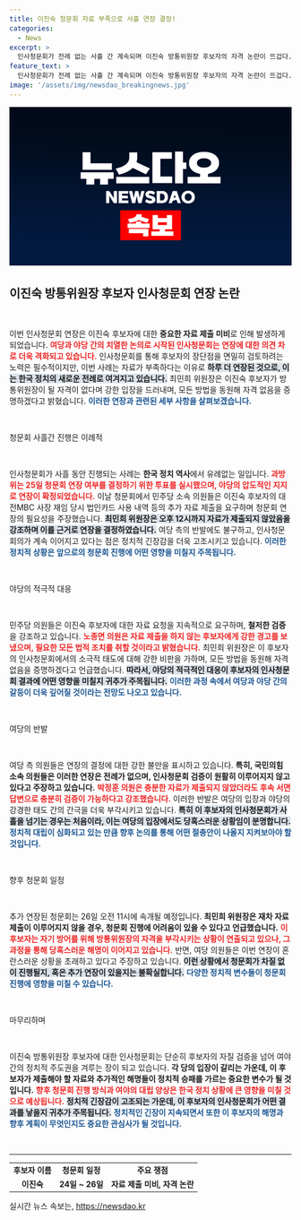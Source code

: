 ```yaml
---
title: 이진숙 청문회 자료 부족으로 사흘 연장 결정!
categories:
  - News
excerpt: >
  인사청문회가 전례 없는 사흘 간 계속되며 이진숙 방통위원장 후보자의 자격 논란이 뜨겁다. 야당은 자료 미비를 이유로 추가 청문회를 요구하고, 최민희 위원장은 자격 없다며 강력한 의지를 드러내고 있다. 클릭해서 이 긴박한 상황을 확인해보세요!
feature_text: >
  인사청문회가 전례 없는 사흘 간 계속되며 이진숙 방통위원장 후보자의 자격 논란이 뜨겁다. 야당은 자료 미비를 이유로 추가 청문회를 요구하고, 최민희 위원장은 자격 없다며 강력한 의지를 드러내고 있다. 클릭해서 이 긴박한 상황을 확인해보세요!
image: '/assets/img/newsdao_breakingnews.jpg'
---
```


<p><img src="/assets/img/newsdao_breakingnews.jpg" alt="bookingtag 속보" /></p>

<h2 data-ke-size="size26">이진숙 방통위원장 후보자 인사청문회 연장 논란</h2>

<p data-ke-size="size16">&nbsp;</p>

<p>이번 인사청문회 연장은 이진숙 후보자에 대한 <b>중요한 자료 제출 미비</b>로 인해 발생하게 되었습니다. <b><span style="color: #ee2323;">여당과 야당 간의 치열한 논의로 시작된 인사청문회는 연장에 대한 의견 차로 더욱 격화되고 있습니다.</span></b> 인사청문회를 통해 후보자의 장단점을 면밀히 검토하려는 노력은 필수적이지만, 이번 사례는 자료가 부족하다는 이유로 <b><span style="background-color: #21538527;">하루 더 연장된 것으로, 이는 한국 정치의 새로운 전례로 여겨지고 있습니다.</span></b> 최민희 위원장은 이진숙 후보자가 방통위원장이 될 자격이 없다며 강한 입장을 드러내며, 모든 방법을 동원해 자격 없음을 증명하겠다고 밝혔습니다. <b><span style="color: #1a5490;">이러한 연장과 관련된 세부 사항을 살펴보겠습니다.</span></b></p>

<p data-ke-size="size16">&nbsp;</p>

<p>청문회 사흘간 진행은 이례적</p>

<p data-ke-size="size16">&nbsp;</p>

<p>인사청문회가 사흘 동안 진행되는 사례는 <b>한국 정치 역사</b>에서 유례없는 일입니다. <b><span style="color: #ee2323;">과방위는 25일 청문회 연장 여부를 결정하기 위한 투표를 실시했으며, 야당의 압도적인 지지로 연장이 확정되었습니다.</span></b> 이날 청문회에서 민주당 소속 의원들은 이진숙 후보자의 대전MBC 사장 재임 당시 법인카드 사용 내역 등의 추가 자료 제출을 요구하며 청문회 연장의 필요성을 주장했습니다. <b><span style="background-color: #21538527;">최민희 위원장은 오후 12시까지 자료가 제출되지 않았음을 강조하며 이를 근거로 연장을 결정하였습니다.</span></b> 여당 측의 반발에도 불구하고, 인사청문회의가 계속 이어지고 있다는 점은 정치적 긴장감을 더욱 고조시키고 있습니다. <b><span style="color: #1a5490;">이러한 정치적 상황은 앞으로의 청문회 진행에 어떤 영향을 미칠지 주목됩니다.</span></b></p>

<p data-ke-size="size16">&nbsp;</p>

<p>야당의 적극적 대응</p>

<p data-ke-size="size16">&nbsp;</p>

<p>민주당 의원들은 이진숙 후보자에 대한 자료 요청을 지속적으로 요구하며, <b>철저한 검증</b>을 강조하고 있습니다. <b><span style="color: #ee2323;">노종면 의원은 자료 제출을 하지 않는 후보자에게 강한 경고를 보냈으며, 필요한 모든 법적 조치를 취할 것이라고 밝혔습니다.</span></b> 최민희 위원장은 이 후보자의 인사청문회에서의 소극적 태도에 대해 강한 비판을 가하며, 모든 방법을 동원해 자격 없음을 증명하겠다고 언급했습니다. <b><span style="background-color: #21538527;">따라서, 야당의 적극적인 대응이 후보자의 인사청문회 결과에 어떤 영향을 미칠지 귀추가 주목됩니다.</span></b> <b><span style="color: #1a5490;">이러한 과정 속에서 여당과 야당 간의 갈등이 더욱 깊어질 것이라는 전망도 나오고 있습니다.</span></b></p>

<p data-ke-size="size16">&nbsp;</p>

<p>여당의 반발</p>

<p data-ke-size="size16">&nbsp;</p>

<p>여당 측 의원들은 연장의 결정에 대한 강한 불만을 표시하고 있습니다. <b>특히, 국민의힘 소속 의원들은 이러한 연장은 전례가 없으며, 인사청문회 검증이 원활히 이루어지지 않고 있다고 주장하고 있습니다.</b> <b><span style="color: #ee2323;">박정훈 의원은 충분한 자료가 제출되지 않았더라도 후속 서면답변으로 충분히 검증이 가능하다고 강조했습니다.</span></b> 이러한 반발은 여당의 입장과 야당의 강경한 태도 간의 간극을 더욱 부각시키고 있습니다. <b><span style="background-color: #21538527;">특히 이 후보자의 인사청문회가 사흘을 넘기는 경우는 처음이라, 이는 여당의 입장에서도 당혹스러운 상황임이 분명합니다.</span></b> <b><span style="color: #1a5490;">정치적 대립이 심화되고 있는 만큼 향후 논의를 통해 어떤 절충안이 나올지 지켜보아야 할 것입니다.</span></b></p>

<p data-ke-size="size16">&nbsp;</p>

<p>향후 청문회 일정</p>

<p data-ke-size="size16">&nbsp;</p>

<p>추가 연장된 청문회는 26일 오전 11시에 속개될 예정입니다. <b>최민희 위원장은 재차 자료 제출이 이루어지지 않을 경우, 청문회 진행에 어려움이 있을 수 있다고 언급했습니다.</b> <b><span style="color: #ee2323;">이 후보자는 자기 방어를 위해 방통위원장의 자격을 부각시키는 상황이 연출되고 있으나, 그 과정을 통해 당혹스러운 해명이 이어지고 있습니다.</span></b> 반면, 여당 의원들은 이번 연장이 혼란스러운 상황을 초래하고 있다고 주장하고 있습니다. <b><span style="background-color: #21538527;">이런 상황에서 청문회가 차질 없이 진행될지, 혹은 추가 연장이 있을지는 불확실합니다.</span></b> <b><span style="color: #1a5490;">다양한 정치적 변수들이 청문회 진행에 영향을 미칠 수 있습니다.</span></b></p>

<p data-ke-size="size16">&nbsp;</p>

<p>마무리하며</p>

<p data-ke-size="size16">&nbsp;</p>

<p>이진숙 방통위원장 후보자에 대한 인사청문회는 단순히 후보자의 자질 검증을 넘어 여야 간의 정치적 주도권을 겨루는 장이 되고 있습니다. <b>각 당의 입장이 갈리는 가운데, 이 후보자가 제출해야 할 자료와 추가적인 해명들이 정치적 승패를 가르는 중요한 변수가 될 것입니다.</b> <b><span style="color: #ee2323;">향후 청문회 진행 방식과 여야의 대립 양상은 한국 정치 상황에 큰 영향을 미칠 것으로 예상됩니다.</span></b> <b><span style="background-color: #21538527;">정치적 긴장감이 고조되는 가운데, 이 후보자의 인사청문회가 어떤 결과를 낳을지 귀추가 주목됩니다.</span></b> <b><span style="color: #1a5490;">정치적인 긴장이 지속되면서 또한 이 후보자의 해명과 향후 계획이 무엇인지도 중요한 관심사가 될 것입니다.</span></b></p>

<p data-ke-size="size16">&nbsp;</p>

<hr>

<table style="width: 100%; border-collapse: collapse;">
<tr>
  <td style="text-align: center; height: 17px;"><b>후보자 이름</b></td>
  <td style="text-align: center; height: 17px;"><b>청문회 일정</b></td>
  <td style="text-align: center; height: 17px;"><b>주요 쟁점</b></td>
</tr>
<tr>
  <td style="text-align: center; height: 17px;"><b>이진숙</b></td>
  <td style="text-align: center; height: 17px;"><b>24일 ~ 26일</b></td>
  <td style="text-align: center; height: 17px;"><b>자료 제출 미비, 자격 논란</b></td>
</tr>
</table>
실시간 뉴스 속보는, <a href="https://newsdao.kr" rel="dofollow">https://newsdao.kr</a>


